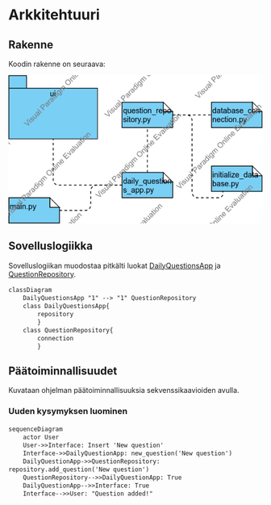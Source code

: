 # Arkkitehtuuri

## Rakenne
Koodin rakenne on seuraava:

![Pakkausrakenne](./kuvat/pakkauskaavio.png)

## Sovelluslogiikka

Sovelluslogiikan muodostaa pitkälti luokat [DailyQuestionsApp](https://github.com/codePercidae/ot-harjoitustyo/blob/main/src/daily_questions_app.py) ja [QuestionRepository](https://github.com/codePercidae/ot-harjoitustyo/blob/main/src/question_repository.py).

```mermaid
classDiagram
	DailyQuestionsApp "1" --> "1" QuestionRepository
	class DailyQuestionsApp{
		repository
		}
	class QuestionRepository{
		connection
		}
```
## Päätoiminnallisuudet
Kuvataan ohjelman päätoiminnallisuuksia sekvenssikaavioiden avulla.

### Uuden kysymyksen luominen

```mermaid
sequenceDiagram
	actor User
	User->>Interface: Insert 'New question'
	Interface->>DailyQuestionApp: new_question('New question')
	DailyQuestionApp->>QuestionRepository: repository.add_question('New question')
	QuestionRepository-->>DailyQuestionApp: True
	DailyQuestionApp-->>Interface: True
	Interface-->>User: "Question added!"

```
